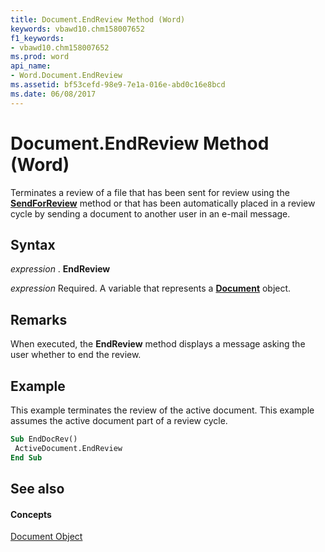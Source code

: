 ```yaml
---
title: Document.EndReview Method (Word)
keywords: vbawd10.chm158007652
f1_keywords:
- vbawd10.chm158007652
ms.prod: word
api_name:
- Word.Document.EndReview
ms.assetid: bf53cefd-98e9-7e1a-016e-abd0c16e8bcd
ms.date: 06/08/2017
---
```



# Document.EndReview Method (Word)

Terminates a review of a file that has been sent for review using the **[SendForReview](document-sendforreview-method-word.md)** method or that has been automatically placed in a review cycle by sending a document to another user in an e-mail message.


## Syntax

 _expression_ . **EndReview**

 _expression_ Required. A variable that represents a **[Document](document-object-word.md)** object.


## Remarks

When executed, the **EndReview** method displays a message asking the user whether to end the review.


## Example

This example terminates the review of the active document. This example assumes the active document part of a review cycle.


```vb
Sub EndDocRev() 
 ActiveDocument.EndReview 
End Sub
```


## See also


#### Concepts


[Document Object](document-object-word.md)

